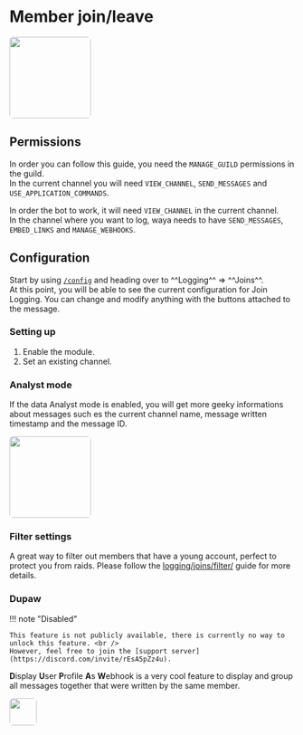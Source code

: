 # Member join/leave
<img src='https://cdn.waya.one/r/1653237346.png' style='height: 9rem; border-radius: 0.4rem' />

## Permissions
In order you can follow this guide, you need the `MANAGE_GUILD` permissions in the guild. <br />
In the current channel you will need `VIEW_CHANNEL`, `SEND_MESSAGES` and `USE_APPLICATION_COMMANDS`.

In order the bot to work, it will need `VIEW_CHANNEL` in the current channel. <br />
In the channel where you want to log, waya needs to have  `SEND_MESSAGES`, `EMBED_LINKS` and `MANAGE_WEBHOOKS`.

## Configuration
Start by using [`/config`](/) and heading over to ^^Logging^^ => ^^Joins^^. <br />
At this point, you will be able to see the current configuration for Join Logging.
You can change and modify anything with the buttons attached to the message.

### Setting up
1. Enable the module.
2. Set an existing channel.

### Analyst mode
If the data Analyst mode is enabled, you will get more geeky informations about messages such es the current channel name, message written timestamp and the message ID.

<img src='https://cdn.waya.one/r/1653237423.png' style='height: 9rem; border-radius: 0.4rem' />

### Filter settings
A great way to filter out members that have a young account, perfect to protect you from raids.
Please follow the [logging/joins/filter/](logging/joins/filter/) guide for more details.

### Dupaw
!!! note "Disabled"

    This feature is not publicly available, there is currently no way to unlock this feature. <br />
    However, feel free to join the [support server](https://discord.com/invite/rEsA5pZz4u).

**D**isplay **U**ser **P**rofile **A**s **W**ebhook is a very cool feature to display and group all messages together that were written by the same member.

<img src='https://cdn.waya.one/r/1653237469.png' style='height: 3rem; border-radius: 0.4rem' />